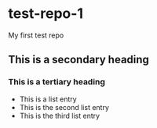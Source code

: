 test-repo-1
===========

My first test repo

## This is a secondary heading
### This is a tertiary heading

* This is a list entry
* This is the second list entry
* This is the third list entry
